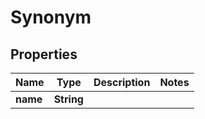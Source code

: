 # Synonym

## Properties
Name | Type | Description | Notes
------------ | ------------- | ------------- | -------------
**name** | **String** |  | 
